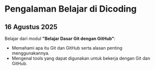 # Pengalaman Belajar di Dicoding

## 16 Agustus 2025
Belajar dari modul **"Belajar Dasar Git dengan GitHub"**:
- Memahami apa itu Git dan GitHub serta alasan penting menggunakannya.
- Mengenal tools yang dapat digunakan untuk bekerja dengan Git dan GitHub.
